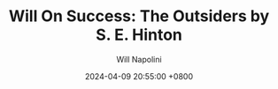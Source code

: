 ---
title: "Will On Success: The Outsiders by S. E. Hinton"
author: Will Napolini
date: 2024-04-09 20:55:00 +0800
categories: [Mindset, Book-summaries]
tags:
  [
    the-outsiders,
    s-e-hinton,
    young-adult,
    coming-of-age,
    teenage-life,
    friendship,
    social-classes,
    rebellion,
    family-drama,
    1960s,
    peer-pressure,
    juvenile-delinquency,
    gender-roles,
    social-issues,
    high-school-life,
    self-discovery,
    youth-culture
  ]
image: https://pbs.twimg.com/media/GO2Dz2QXwAA8KeY?format=jpg&name=large
alt: "Will On Success: The Outsiders by S. E. Hinton"
fallback:
  - 
  # Replace with the URL of your backup image
  -
  # Replace with the URL of your backup image
---